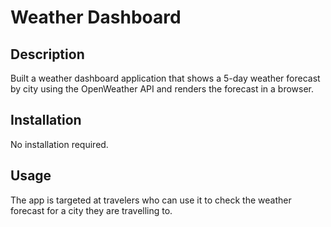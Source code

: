 # Weather Dashboard

## Description

Built a weather dashboard application that shows a 5-day weather forecast by city using the OpenWeather API and renders the forecast in a browser.

## Installation

No installation required.

## Usage

The app is targeted at travelers who can use it to check the weather forecast for a city they are travelling to.
